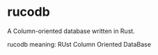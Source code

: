 # rucodb
A Column-oriented database written in Rust.

rucodb meaning: RUst Column Oriented DataBase
